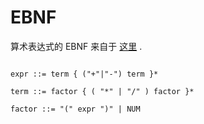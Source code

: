 
# EBNF 
算术表达式的 EBNF 来自于 [这里](https://python3-cookbook.readthedocs.io/zh_CN/latest/c02/p19_writing_recursive_descent_parser.html) .

~~~ ebnf 

expr ::= term { ("+"|"-") term }*

term ::= factor { ( "*" | "/" ) factor }*

factor ::= "(" expr ")" | NUM 

~~~ 

